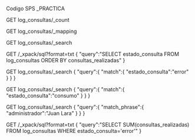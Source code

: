 Codigo SPS _PRACTICA

GET log_consultas/_count

GET log_consultas/_mapping

GET log_consultas/_search

GET /_xpack/sql?format=txt
{
  "query":"SELECT estado_consulta FROM log_consultas ORDER BY consultas_realizadas" 
}

GET log_consultas/_search
{
  "query":{
    "match":{
      "estado_consulta":"error"
    }
  }
}

GET log_consultas/_search
{
  "query":{
    "match":{
      "estado_consulta":"consumo"
    }
  }
}

GET log_consultas/_search
{
  "query":{
    "match_phrase":{
      "administrador":"Juan Lara"
    }
  }
}



GET /_xpack/sql?format=txt
{
  "query":"SELECT SUM(consultas_realizadas) FROM log_consultas WHERE estado_consulta='error'" 
}





